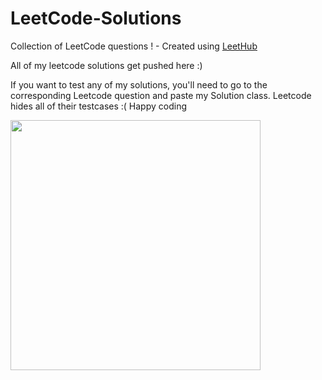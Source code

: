 # LeetCode-Solutions
Collection of LeetCode questions ! - Created using [LeetHub](https://github.com/QasimWani/LeetHub)


All of my leetcode solutions get pushed here :)

If you want to test any of my solutions, you'll need to go to the corresponding Leetcode question and paste my Solution class. Leetcode hides all of their testcases :( Happy coding 


<img src="https://github.com/jshiers97/LeetCode-Solutions/blob/main/ncis-hacker.gif" width="400" height="400" />

